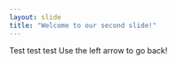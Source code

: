 ```yaml
---
layout: slide
title: "Welcome to our second slide!"
---
```

Test test test
Use the left arrow to go back!